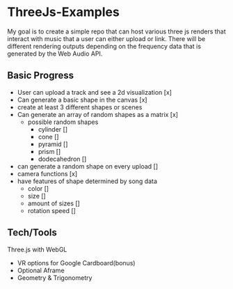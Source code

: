 # ThreeJs-Examples
My goal is to create a simple repo that can host various three js renders that interact with music that a user can either upload or link.
There will be different rendering outputs depending on the frequency data that is generated by the Web Audio API. 

## Basic Progress
- User can upload a track and see a 2d visualization [x]
- Can generate a basic shape in the canvas [x]
- create at least 3 different shapes or scenes
- Can generate an array of random shapes as a matrix [x]
  - possible random shapes
    - cylinder []
    - cone []
    - pyramid []
    - prism []
    - dodecahedron []
- can generate a random shape on every upload []
- camera functions [x]
- have features of shape determined by song data
  - color []
  - size []
  - amount of sizes []
  - rotation speed []

## Tech/Tools
Three.js with WebGL
  - VR options for Google Cardboard(bonus)
  - Optional Aframe
  - Geometry & Trigonometry
